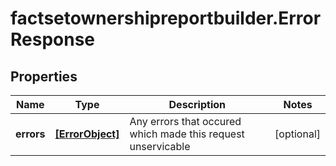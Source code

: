 # factsetownershipreportbuilder.ErrorResponse

## Properties

Name | Type | Description | Notes
------------ | ------------- | ------------- | -------------
**errors** | [**[ErrorObject]**](ErrorObject.md) | Any errors that occured which made this request unservicable | [optional] 


